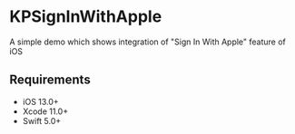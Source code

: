 # KPSignInWithApple
A simple demo which shows integration of "Sign In With Apple" feature of iOS


## Requirements
* iOS 13.0+
* Xcode 11.0+
* Swift 5.0+
